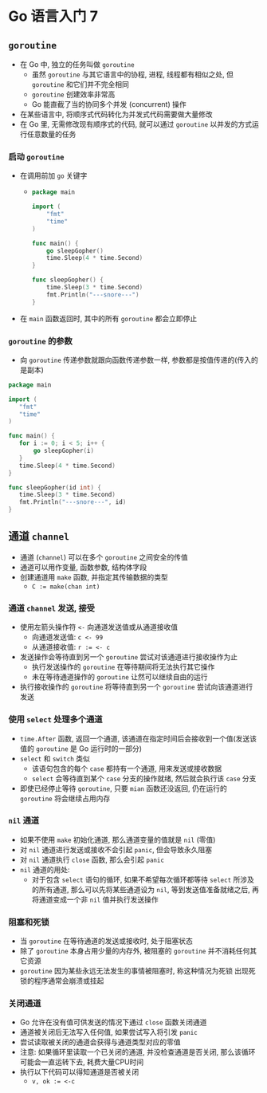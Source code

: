# Go 语言入门 7

## `goroutine`

+ 在 Go 中, 独立的任务叫做 `goroutine`
  + 虽然 `goroutine` 与其它语言中的协程, 进程, 线程都有相似之处, 但 `goroutine` 和它们并不完全相同
  + `goroutine` 创建效率非常高
  + Go 能直截了当的协同多个并发 (concurrent) 操作
+ 在某些语言中, 将顺序式代码转化为并发式代码需要做大量修改
+ 在 Go 里, 无需修改现有顺序式的代码, 就可以通过 `goroutine` 以并发的方式运行任意数量的任务

### 启动 `goroutine`

+ 在调用前加 `go` 关键字

  + ```go
    package main
    
    import (
    	"fmt"
    	"time"
    )
    
    func main() {
    	go sleepGopher()
    	time.Sleep(4 * time.Second)
    }
    
    func sleepGopher() {
    	time.Sleep(3 * time.Second)
    	fmt.Println("---snore---")
    }
    ```

+ 在 `main` 函数返回时, 其中的所有 `goroutine` 都会立即停止

### `goroutine` 的参数

+ 向 `goroutine` 传递参数就跟向函数传递参数一样, 参数都是按值传递的(传入的是副本)

 ```go
 package main
 
 import (
 	"fmt"
 	"time"
 )
 
 func main() {
 	for i := 0; i < 5; i++ {
 		go sleepGopher(i)
 	}
 	time.Sleep(4 * time.Second)
 }
 
 func sleepGopher(id int) {
 	time.Sleep(3 * time.Second)
 	fmt.Println("---snore---", id)
 }
 
 ```

## 通道  `channel`

+ 通道 (`channel`) 可以在多个 `goroutine` 之间安全的传值
+ 通道可以用作变量, 函数参数, 结构体字段
+ 创建通道用 `make` 函数, 并指定其传输数据的类型
  + `C := make(chan int)`

### 通道 `channel` 发送, 接受

+ 使用左箭头操作符 `<-` 向通道发送值或从通道接收值
  + 向通道发送值: `c <- 99`
  + 从通道接收值: `r := <- c`
+ 发送操作会等待直到另一个 `goroutine` 尝试对该通道进行接收操作为止
  + 执行发送操作的 `goroutine` 在等待期间将无法执行其它操作
  + 未在等待通道操作的 `goroutine` 让然可以继续自由的运行
+ 执行接收操作的 `goroutine` 将等待直到另一个 `goroutine` 尝试向该通道进行发送

### 使用 `select` 处理多个通道

+ `time.After` 函数, 返回一个通道, 该通道在指定时间后会接收到一个值(发送该值的 `goroutine` 是 Go 运行时的一部分)
+ `select` 和 `switch` 类似
  + 该语句包含的每个 `case` 都持有一个通道, 用来发送或接收数据
  + `select` 会等待直到某个 `case` 分支的操作就绪, 然后就会执行该 `case` 分支
+ 即使已经停止等待 `goroutine`, 只要 `mian` 函数还没返回, 仍在运行的 `goroutine` 将会继续占用内存

### `nil` 通道

+ 如果不使用 `make` 初始化通道, 那么通道变量的值就是 `nil` (零值)
+ 对 `nil` 通道进行发送或接收不会引起 `panic`, 但会导致永久阻塞
+ 对 `nil` 通道执行 `close` 函数, 那么会引起 `panic`
+ `nil` 通道的用处:
  + 对于包含 `select` 语句的循环, 如果不希望每次循环都等待 `select` 所涉及的所有通道, 那么可以先将某些通道设为 `nil`, 等到发送值准备就绪之后, 再将通道变成一个非 `nil` 值并执行发送操作

### 阻塞和死锁

+ 当 `goroutine` 在等待通道的发送或接收时, 处于阻塞状态
+ 除了 `goroutine` 本身占用少量的内存外, 被阻塞的 `goroutine` 并不消耗任何其它资源
+ `goroutine` 因为某些永远无法发生的事情被阻塞时, 称这种情况为死锁
  出现死锁的程序通常会崩溃或挂起

### 关闭通道

+ Go 允许在没有值可供发送的情况下通过 `close` 函数关闭通道
+ 通道被关闭后无法写入任何值, 如果尝试写入将引发 `panic`
+ 尝试读取被关闭的通道会获得与通道类型对应的零值
+ 注意: 如果循环里读取一个已关闭的通道, 并没检查通道是否关闭, 那么该循环可能会一直运转下去, 耗费大量CPU时间
+ 执行以下代码可以得知通道是否被关闭
  + `v, ok := <-c`
